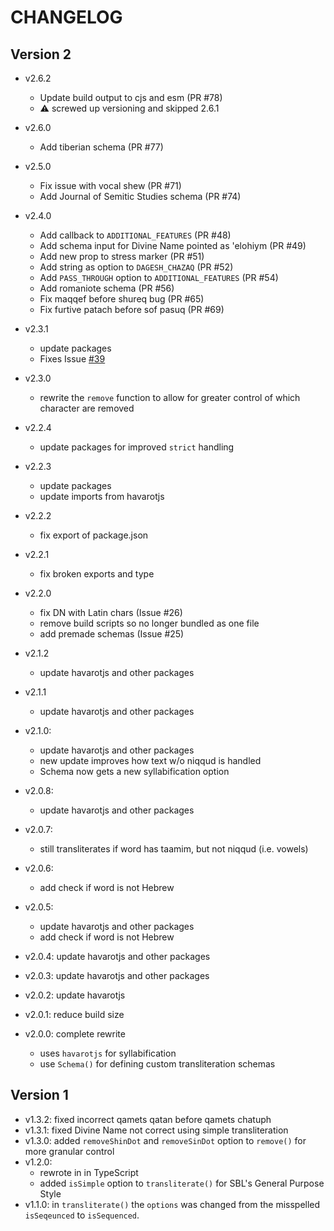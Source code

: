 # CHANGELOG

## Version 2

- v2.6.2

  - Update build output to cjs and esm (PR #78)
  - ⚠️ screwed up versioning and skipped 2.6.1

- v2.6.0

  - Add tiberian schema (PR #77)

- v2.5.0

  - Fix issue with vocal shew (PR #71)
  - Add Journal of Semitic Studies schema (PR #74)

- v2.4.0

  - Add callback to `ADDITIONAL_FEATURES` (PR #48)
  - Add schema input for Divine Name pointed as 'elohiym (PR #49)
  - Add new prop to stress marker (PR #51)
  - Add string as option to `DAGESH_CHAZAQ` (PR #52)
  - Add `PASS_THROUGH` option to `ADDITIONAL_FEATURES` (PR #54)
  - Add romaniote schema (PR #56)
  - Fix maqqef before shureq bug (PR #65)
  - Fix furtive patach before sof pasuq (PR #69)

- v2.3.1

  - update packages
  - Fixes Issue [#39](https://github.com/charlesLoder/hebrew-transliteration/issues/39)

- v2.3.0

  - rewrite the `remove` function to allow for greater control of which character are removed

- v2.2.4

  - update packages for improved `strict` handling

- v2.2.3

  - update packages
  - update imports from havarotjs

- v2.2.2

  - fix export of package.json

- v2.2.1

  - fix broken exports and type

- v2.2.0

  - fix DN with Latin chars (Issue #26)
  - remove build scripts so no longer bundled as one file
  - add premade schemas (Issue #25)

- v2.1.2

  - update havarotjs and other packages

- v2.1.1

  - update havarotjs and other packages

- v2.1.0:

  - update havarotjs and other packages
  - new update improves how text w/o niqqud is handled
  - Schema now gets a new syllabification option

- v2.0.8:

  - update havarotjs and other packages

- v2.0.7:

  - still transliterates if word has taamim, but not niqqud (i.e. vowels)

- v2.0.6:

  - add check if word is not Hebrew

- v2.0.5:

  - update havarotjs and other packages
  - add check if word is not Hebrew

- v2.0.4: update havarotjs and other packages

- v2.0.3: update havarotjs and other packages

- v2.0.2: update havarotjs

- v2.0.1: reduce build size

- v2.0.0: complete rewrite
  - uses `havarotjs` for syllabification
  - use `Schema()` for defining custom transliteration schemas

## Version 1

- v1.3.2: fixed incorrect qamets qatan before qamets chatuph
- v1.3.1: fixed Divine Name not correct using simple transliteration
- v1.3.0: added `removeShinDot` and `removeSinDot` option to `remove()` for more granular control
- v1.2.0:
  - rewrote in in TypeScript
  - added `isSimple` option to `transliterate()` for SBL's General Purpose Style
- v1.1.0: in `transliterate()` the `options` was changed from the misspelled `isSeqeunced` to `isSequenced`.
